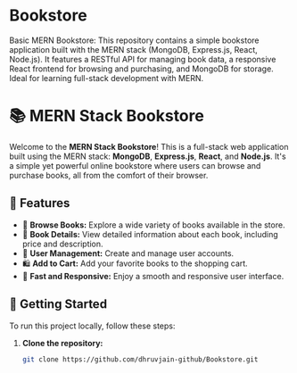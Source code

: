 # Bookstore
Basic MERN Bookstore: This repository contains a simple bookstore application built with the MERN stack (MongoDB, Express.js, React, Node.js). It features a RESTful API for managing book data, a responsive React frontend for browsing and purchasing, and MongoDB for storage. Ideal for learning full-stack development with MERN.

# 📚 MERN Stack Bookstore

Welcome to the **MERN Stack Bookstore**! This is a full-stack web application built using the MERN stack: **MongoDB**, **Express.js**, **React**, and **Node.js**. It's a simple yet powerful online bookstore where users can browse and purchase books, all from the comfort of their browser.

## 🌟 Features

- 🛒 **Browse Books:** Explore a wide variety of books available in the store.
- 📖 **Book Details:** View detailed information about each book, including price and description.
- 💼 **User Management:** Create and manage user accounts.
- 🛍️ **Add to Cart:** Add your favorite books to the shopping cart.
- 🚀 **Fast and Responsive:** Enjoy a smooth and responsive user interface.

## 🚀 Getting Started

To run this project locally, follow these steps:

1. **Clone the repository:**
   ```bash
   git clone https://github.com/dhruvjain-github/Bookstore.git
